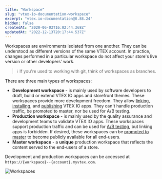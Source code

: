 ```yaml
---
title: "Workspace"
slug: "vtex-io-documentation-workspace"
excerpt: "vtex.io-documentation@0.88.24"
hidden: false
createdAt: "2020-06-03T16:02:44.368Z"
updatedAt: "2022-12-13T20:17:44.537Z"
---
```


Workspaces are environments isolated from one another. They can be understood as different versions of the same VTEX account. In practice, changes performed in a particular workspace do not affect your store's live version or other developers' work.

> ℹ️ If you're used to working with git, think of workspaces as branches.

There are three main types of workspaces:

- **Development workspace** - is mainly used by software developers to draft, build or extend VTEX IO apps and storefront themes. These workspaces provide more development freedom. They allow [linking](https://developers.vtex.com/vtex-developer-docs/docs/vtex-io-documentation-linking-an-app), [installing](https://developers.vtex.com/vtex-developer-docs/docs/vtex-io-documentation-installing-an-app), and [publishing](https://developers.vtex.com/vtex-developer-docs/docs/vtex-io-documentation-publishing-an-app) VTEX IO apps. They can't handle production traffic, be promoted to master, nor be used for A/B testing.
- **Production workspace** - is mainly used by the quality assurance and development teams to validate VTEX IO apps. These workspaces support production traffic and can be used for [A/B testing](https://developers.vtex.com/vtex-developer-docs/docs/vtex-io-documentation-running-native-ab-testing), but linking apps is forbidden. If desired, these workspaces can be [promoted to master](https://developers.vtex.com/vtex-developer-docs/docs/vtex-io-documentation-promoting-a-workspace-to-master) to become publicly available for all end-users.
- **Master workspace** - a **unique** production workspace that reflects the content served to the end-users of a store.

Development and production workspaces can be accessed at `https://{workspace}--{account}.myvtex.com`.

![Workspaces](https://raw.githubusercontent.com/vtexdocs/dev-portal-content/main/images/vtex-io-documentation-workspace-0.png)
